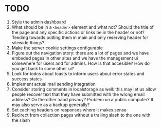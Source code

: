 
# TODO


1. Style the admin dashboard
1. What should be in a `<header>` element and what not? Should the title of the page and any specific actions or links be in the header or not? Tending towards putting them in main and only reserving header for sitewide things?
2. Make the server cookie settings configurable
2. Figure out the navigation story: there are a lot of pages and we have embeded
   pages in other sites and we have the management ui somewhere for users and
   for admins. How is that accesible? How do you get back to some other ui? 
3. Look for todos about toasts to inform users about error states and success states
4. Implement actual mail sending integration
5. Consider storing comments in localstorage as well: this may let us allow people recover text that they have submitted with the wrong email address? On the other hand privacy? Problem on a public computer? It may also serve as a backup generally?
6. Set caching headers on responses where it makes sense
7. Redirect from collection pages without a trailing slash to the one with the slash
